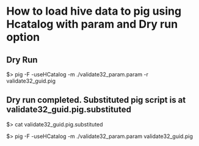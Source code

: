 # How to load hive data to pig using Hcatalog with param and Dry run option

Dry Run 
-----------------------------------------------------------------------------------
$> pig -F -useHCatalog -m ./validate32_param.param  -r validate32_guid.pig
 
Dry run completed. Substituted pig script is at validate32_guid.pig.substituted
------------------------------------------------------------------------------
$> cat validate32_guid.pig.substituted

$> pig -F -useHCatalog -m ./validate32_param.param  validate32_guid.pig

